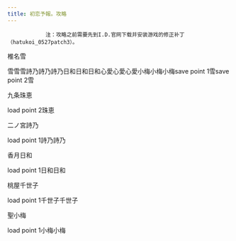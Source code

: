 ```yaml
---
title: 初恋予報。攻略
---
```


                注：攻略之前需要先到I.D.官网下载并安装游戏的修正补丁（hatukoi_0527patch3）。

椎名雪

雪雪雪詩乃詩乃詩乃日和日和日和心愛心愛心愛小梅小梅小梅save point 1雪save point 2雪

九条珠恵

load point 2珠恵

二ノ宮詩乃

load point 1詩乃詩乃

香月日和

load point 1日和日和

桃屋千世子

load point 1千世子千世子

聖小梅

load point 1小梅小梅 
              
